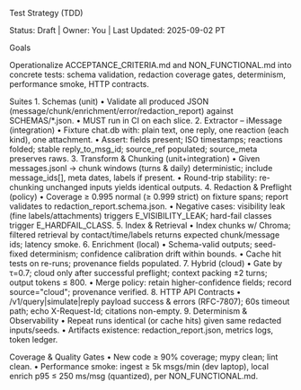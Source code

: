 Test Strategy (TDD)

Status: Draft | Owner: You | Last Updated: 2025-09-02 PT

Goals

Operationalize ACCEPTANCE_CRITERIA.md and NON_FUNCTIONAL.md into concrete tests: schema validation, redaction coverage gates, determinism, performance smoke, HTTP contracts.

Suites
	1.	Schemas (unit)
	•	Validate all produced JSON (message/chunk/enrichment/error/redaction_report) against SCHEMAS/*.json.
	•	MUST run in CI on each slice.
	2.	Extractor – iMessage (integration)
	•	Fixture chat.db with: plain text, one reply, one reaction (each kind), one attachment.
	•	Assert: fields present; ISO timestamps; reactions folded; stable reply_to_msg_id; source_ref populated; source_meta preserves raws.
	3.	Transform & Chunking (unit+integration)
	•	Given messages.jsonl → chunk windows (turns & daily) deterministic; include message_ids[], meta dates, labels if present.
	•	Round-trip stability: re-chunking unchanged inputs yields identical outputs.
	4.	Redaction & Preflight (policy)
	•	Coverage ≥ 0.995 normal (≥ 0.999 strict) on fixture spans; report validates to redaction_report.schema.json.
	•	Negative cases: visibility leak (fine labels/attachments) triggers E_VISIBILITY_LEAK; hard-fail classes trigger E_HARDFAIL_CLASS.
	5.	Index & Retrieval
	•	Index chunks w/ Chroma; filtered retrieval by contact/time/labels returns expected chunk/message ids; latency smoke.
	6.	Enrichment (local)
	•	Schema-valid outputs; seed-fixed determinism; confidence calibration drift within bounds.
	•	Cache hit tests on re-runs; provenance fields populated.
	7.	Hybrid (cloud)
	•	Gate by τ=0.7; cloud only after successful preflight; context packing ±2 turns; output tokens ≤ 800.
	•	Merge policy: retain higher-confidence fields; record source="cloud"; provenance verified.
	8.	HTTP API Contracts
	•	/v1/query|simulate|reply payload success & errors (RFC-7807); 60s timeout path; echo X-Request-Id; citations non-empty.
	9.	Determinism & Observability
	•	Repeat runs identical (or cache hits) given same redacted inputs/seeds.
	•	Artifacts existence: redaction_report.json, metrics logs, token ledger.

Coverage & Quality Gates
	•	New code ≥ 90% coverage; mypy clean; lint clean.
	•	Performance smoke: ingest ≥ 5k msgs/min (dev laptop), local enrich p95 ≤ 250 ms/msg (quantized), per NON_FUNCTIONAL.md.
